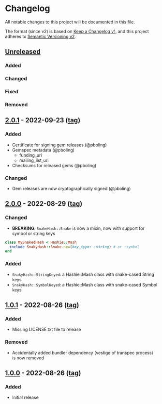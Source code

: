 # Changelog
All notable changes to this project will be documented in this file.

The format (since v2) is based on [Keep a Changelog v1](https://keepachangelog.com/en/1.0.0/),
and this project adheres to [Semantic Versioning v2](https://semver.org/spec/v2.0.0.html).

## [Unreleased]
### Added
### Changed
### Fixed
### Removed

## [2.0.1] - 2022-09-23 ([tag][2.0.1t])
### Added
- Certificate for signing gem releases (@pboling)
- Gemspec metadata (@pboling)
    - funding_uri
    - mailing_list_uri
- Checksums for released gems (@pboling)
### Changed
- Gem releases are now cryptographically signed (@pboling)

## [2.0.0] - 2022-08-29 ([tag][2.0.0t])
### Changed
- **BREAKING**: `SnakeHash::Snake` is now a mixin, now with support for symbol or string keys
```ruby
class MySnakedHash < Hashie::Mash
  include SnakyHash::Snake.new(key_type: :string) # or :symbol
end
```
### Added
- `SnakyHash::StringKeyed`: a Hashie::Mash class with snake-cased String keys
- `SnakyHash::SymbolKeyed`: a Hashie::Mash class with snake-cased Symbol keys

## [1.0.1] - 2022-08-26 ([tag][1.0.1t])
### Added
- Missing LICENSE.txt file to release
### Removed
- Accidentally added bundler dependency (vestige of transpec process) is now removed

## [1.0.0] - 2022-08-26 ([tag][1.0.0t])
### Added
- Initial release

[Unreleased]: https://gitlab.com/oauth-xx/snaky_hash/-/compare/v2.0.1...main
[2.0.1]: https://gitlab.com/oauth-xx/snaky_hash/-/compare/v2.0.0...v2.0.1
[2.0.1t]: https://gitlab.com/oauth-xx/snaky_hash/-/releases/tag/v2.0.1
[2.0.0]: https://gitlab.com/oauth-xx/snaky_hash/-/compare/v1.0.1...v2.0.0
[2.0.0t]: https://gitlab.com/oauth-xx/snaky_hash/-/releases/tag/v2.0.0
[1.0.1]: https://gitlab.com/oauth-xx/snaky_hash/-/compare/v1.0.0...v1.0.1
[1.0.1t]: https://gitlab.com/oauth-xx/snaky_hash/-/releases/tag/v1.0.1
[1.0.0]: https://gitlab.com/oauth-xx/snaky_hash/-/releases/tag/v1.0.0
[1.0.0t]: https://gitlab.com/oauth-xx/snaky_hash/-/releases/tag/v1.0.0
